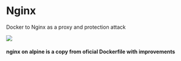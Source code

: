 # Nginx
Docker to Nginx as a proxy and protection attack

[![](https://images.microbadger.com/badges/image/jesuejunior/nginx.svg)](http://jesuejunior.com "About me")

#### nginx on alpine is a copy from oficial Dockerfile with improvements

